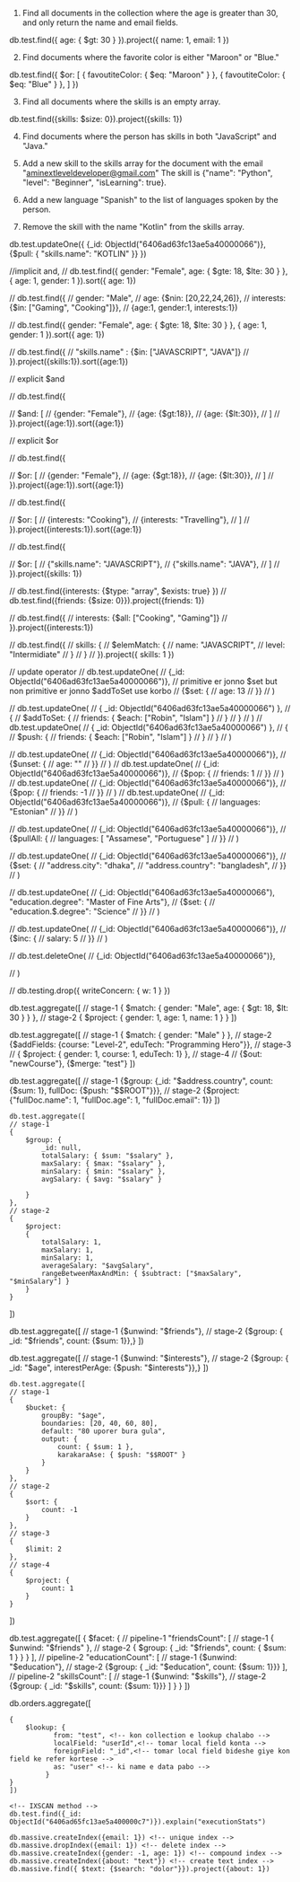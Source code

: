 01. Find all documents in the collection where the age is greater than 30, and only return the name and email fields.

db.test.find({
    age: { $gt: 30 }
}).project({
    name: 1,
    email: 1
})

02. Find documents where the favorite color is either "Maroon" or "Blue."

db.test.find({
    $or: [
        { favoutiteColor: { $eq: "Maroon" } },
        { favoutiteColor: { $eq: "Blue" } },
    ]
})

03. Find all documents where the skills is an empty array.

db.test.find({skills: $size: 0}).project({skills: 1})

04. Find documents where the person has skills in both "JavaScript" and "Java."




05. Add a new skill to the skills array for the document with the email "aminextleveldeveloper@gmail.com" The skill is {"name": "Python", "level": "Beginner", "isLearning": true}.



06. Add a new language "Spanish" to the list of languages spoken by the person.



07. Remove the skill with the name "Kotlin" from the skills array.

db.test.updateOne({
    {_id: ObjectId("6406ad63fc13ae5a40000066")},
    {$pull: {
        "skills.name": "KOTLIN"
    }}
})



//implicit and, 
// db.test.find({ gender: "Female", age: { $gte: 18, $lte: 30 } }, { age: 1, gender: 1 }).sort({ age: 1})

// db.test.find({
//     gender: "Male",
//     age: {$nin: [20,22,24,26]},
//     interests: {$in: ["Gaming", "Cooking"]}},
//     {age:1, gender:1, interests:1})

// db.test.find({ gender: "Female", age: { $gte: 18, $lte: 30 } }, { age: 1, gender: 1 }).sort({ age: 1})

// db.test.find({
//   "skills.name" : {$in: ["JAVASCRIPT", "JAVA"]}
// }).project({skills:1}).sort({age:1})

// explicit $and

// db.test.find({
    
//     $and: [
//         {gender: "Female"},
//         {age: {$gt:18}},
//         {age: {$lt:30}},
//         ]
// }).project({age:1}).sort({age:1})

// explicit $or

// db.test.find({
    
//     $or: [
//         {gender: "Female"},
//         {age: {$gt:18}},
//         {age: {$lt:30}},
//         ]
// }).project({age:1}).sort({age:1})

// db.test.find({
    
//     $or: [
//         {interests: "Cooking"},
//         {interests: "Travelling"},
//         ]
// }).project({interests:1}).sort({age:1})

// db.test.find({
    
//     $or: [
//         {"skills.name": "JAVASCRIPT"},
//         {"skills.name": "JAVA"},
//         ]
// }).project({skills: 1})


// db.test.find({interests: {$type: "array", $exists: true} })
// db.test.find({friends: {$size: 0}}).project({friends: 1})


// db.test.find({
//     interests: {$all: ["Cooking", "Gaming"]}
// }).project({interests:1})

// db.test.find({
//     skills: {
//         $elemMatch: {
//             name: "JAVASCRIPT",
//             level: "Intermidiate"
//         }
//     }
// }).project({ skills: 1 })

// update operator
// db.test.updateOne(
//   {_id: ObjectId("6406ad63fc13ae5a40000066")},
//  primitive er jonno $set but non primitive er jonno $addToSet use korbo 
//   {$set: {
//       age: 13
//   }}
// )

// db.test.updateOne(
//     { _id: ObjectId("6406ad63fc13ae5a40000066") },
//     {
//         $addToSet: {
//             friends: { $each: ["Robin", "Islam"] }
//         }
//     }
// )
// db.test.updateOne(
//     { _id: ObjectId("6406ad63fc13ae5a40000066") },
//     {
//         $push: {
//             friends: { $each: ["Robin", "Islam"] }
//         }
//     }
// )

// db.test.updateOne(
//   {_id: ObjectId("6406ad63fc13ae5a40000066")},
//   {$unset: {
//       age: ""
//   }}
// )
// db.test.updateOne(
//   {_id: ObjectId("6406ad63fc13ae5a40000066")},
//   {$pop: {
//       friends: 1
//   }}
// )
// db.test.updateOne(
//   {_id: ObjectId("6406ad63fc13ae5a40000066")},
//   {$pop: {
//       friends: -1
//   }}
// )
// db.test.updateOne(
//   {_id: ObjectId("6406ad63fc13ae5a40000066")},
//   {$pull: {
//       languages: "Estonian"
//   }}
// )

// db.test.updateOne(
//   {_id: ObjectId("6406ad63fc13ae5a40000066")},
//   {$pullAll: {
//       languages: [ "Assamese", "Portuguese" ]
//   }}
// )

// db.test.updateOne(
//   {_id: ObjectId("6406ad63fc13ae5a40000066")},
//   {$set: {
//       "address.city": "dhaka",
//       "address.country": "bangladesh",
//   }}
// )

// db.test.updateOne(
//   {_id: ObjectId("6406ad63fc13ae5a40000066"), "education.degree": "Master of Fine Arts"},
//   {$set: {
//       "education.$.degree": "Science"
//   }}
// )


// db.test.updateOne(
//   {_id: ObjectId("6406ad63fc13ae5a40000066")},
//   {$inc: {
//       salary: 5
//   }}
// )

// db.test.deleteOne(
//   {_id: ObjectId("6406ad63fc13ae5a40000066")},
  
// )

// db.testing.drop({ writeConcern: { w: 1 } })



<!-- MongoDB Aggregation -->

db.test.aggregate([
    // stage-1
    { $match: { gender: "Male", age: { $gt: 18, $lt: 30 } } },
    //  stage-2 
    { $project: { gender: 1, age: 1, name: 1 } }
])

db.test.aggregate([
    // stage-1
    { $match: { gender: "Male" } },
    //  stage-2
    {$addFields: {course: "Level-2", eduTech: "Programming Hero"}},
    // stage-3 
    // { $project: { gender: 1, course: 1, eduTech: 1} },
    // stage-4
    // {$out: "newCourse"},
    {$merge: "test"}
])

db.test.aggregate([
    // stage-1
    {$group: {_id: "$address.country", count: {$sum: 1}, fullDoc: {$push: "$$ROOT"}}},
    // stage-2
    {$project: {"fullDoc.name": 1, "fullDoc.age": 1, "fullDoc.email": 1}}
    ])


    db.test.aggregate([
    // stage-1
    {
        $group: {
            _id: null,
            totalSalary: { $sum: "$salary" },
            maxSalary: { $max: "$salary" },
            minSalary: { $min: "$salary" },
            avgSalary: { $avg: "$salary" }

        }
    },
    // stage-2
    {
        $project:
        {
            totalSalary: 1,
            maxSalary: 1,
            minSalary: 1,
            averageSalary: "$avgSalary",
            rangeBetweenMaxAndMin: { $subtract: ["$maxSalary", "$minSalary"] }
        }
    }
])

db.test.aggregate([
    // stage-1
    {$unwind: "$friends"},
    // stage-2
    {$group: { _id: "$friends",  count: {$sum: 1}},}
    ])

db.test.aggregate([
    // stage-1
    {$unwind: "$interests"},
    // stage-2
    {$group: { _id: "$age",  interestPerAge: {$push: "$interests"}},}
    ])


    db.test.aggregate([
    // stage-1
    {
        $bucket: {
            groupBy: "$age",
            boundaries: [20, 40, 60, 80],
            default: "80 uporer bura gula",
            output: {
                count: { $sum: 1 },
                karakaraAse: { $push: "$$ROOT" }
            }
        }
    },
    // stage-2
    {
        $sort: {
            count: -1
        }
    },
    // stage-3
    {
        $limit: 2
    },
    // stage-4
    {
        $project: {
            count: 1
        }
    }
])


db.test.aggregate([
    {
        $facet: {
            // pipeline-1
            "friendsCount": [
                // stage-1
                { $unwind: "$friends" },
                // stage-2
                { $group: { _id: "$friends", count: { $sum: 1 } } }
            ],
            // pipeline-2
            "educationCount": [
                // stage-1
                {$unwind: "$education"},
                // stage-2
                {$group: { _id: "$education", count: {$sum: 1}}}
                ],
                // pipeline-2
                "skillsCount": [
                    // stage-1
                    {$unwind: "$skills"},
                    // stage-2
                    {$group: { _id: "$skills", count: {$sum: 1}}}
                    ]
        }
    }
])


db.orders.aggregate([
    
    {
        $lookup: {
               from: "test", <!-- kon collection e lookup chalabo -->
               localField: "userId",<!-- tomar local field konta -->
               foreignField: "_id",<!-- tomar local field bideshe giye kon field ke refer kortese -->
               as: "user" <!-- ki name e data pabo -->
             }
    }
    ])

    <!-- IXSCAN method -->
    db.test.find({_id: ObjectId("6406ad65fc13ae5a400000c7")}).explain("executionStats")

    db.massive.createIndex({email: 1}) <!-- unique index -->
    db.massive.dropIndex({email: 1}) <!-- delete index -->
    db.massive.createIndex({gender: -1, age: 1}) <!-- compound index -->
    db.massive.createIndex({about: "text"}) <!-- create text index -->
    db.massive.find({ $text: {$search: "dolor"}}).project({about: 1})